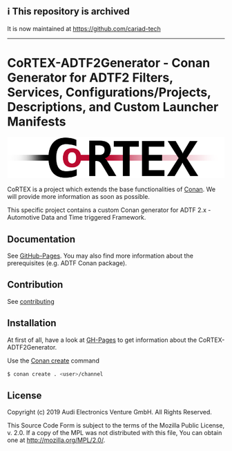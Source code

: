 ## ℹ️ This repository is archived 

It is now maintained at https://github.com/cariad-tech


---

<!---
Copyright (c) 2019 Audi Electronics Venture GmbH. All Rights Reserved.

This Source Code Form is subject to the terms of the Mozilla Public
License, v. 2.0. If a copy of the MPL was not distributed with this
file, You can obtain one at http://mozilla.org/MPL/2.0/.

-->

# CoRTEX-ADTF2Generator - Conan Generator for ADTF2 Filters, Services, Configurations/Projects, Descriptions, and Custom Launcher Manifests

![CoRTEX logo](doc/icons/CoRTEX_lettering.png)

CoRTEX is a project which extends the base functionalities of [Conan](https://conan.io). We will provide more information as soon as possible.

This specific project contains a custom Conan generator for ADTF 2.x - Automotive Data and Time triggered Framework.

## Documentation

See [GitHub-Pages](https://aev.github.io/CoRTEX_ADTF2Generator/). You may also find more information about the prerequisites (e.g. ADTF Conan package).

## Contribution

See [contributing](CONTRIBUTING.md)

## Installation

At first of all, have a look at [GH-Pages](https://aev.github.io/CoRTEX_ADTF2Generator/) to get information about the CoRTEX-ADTF2Generator.

Use the [Conan create](https://docs.conan.io/en/latest/reference/commands/creator/create.html) command

```bash
$ conan create . <user>/channel
```

## License

Copyright (c) 2019 Audi Electronics Venture GmbH. All Rights Reserved.

This Source Code Form is subject to the terms of the Mozilla Public
License, v. 2.0. If a copy of the MPL was not distributed with this
file, You can obtain one at http://mozilla.org/MPL/2.0/.
